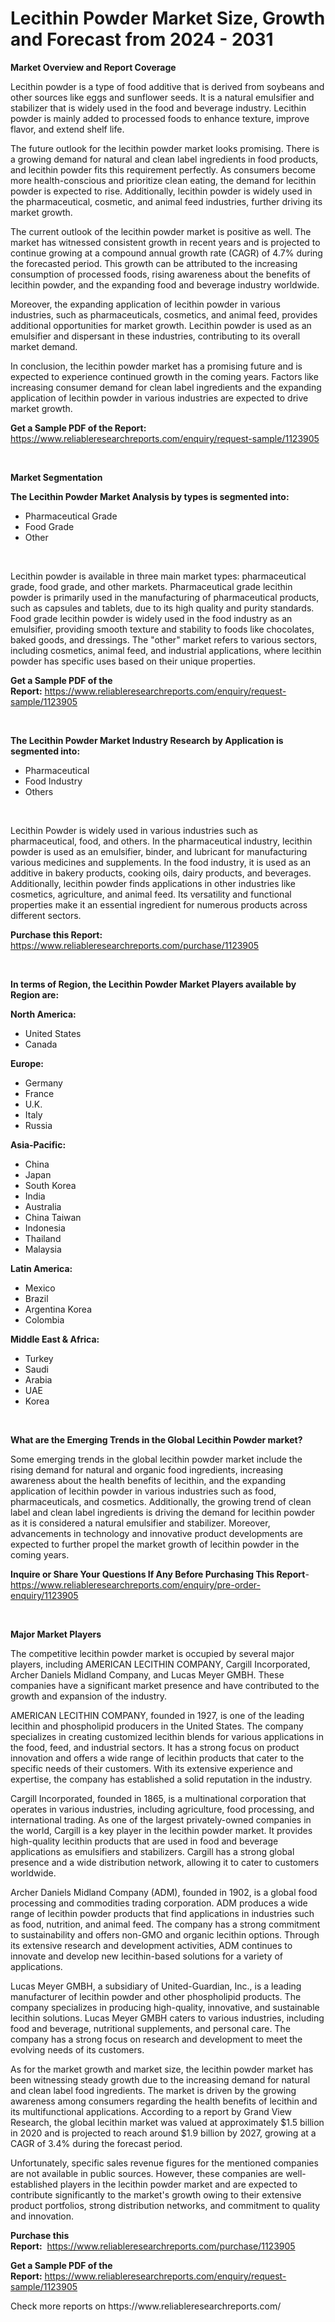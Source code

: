 <p><h1>Lecithin Powder Market Size, Growth and Forecast from 2024 - 2031</h1></p><p><strong>Market Overview and Report Coverage</strong></p>
<p><p>Lecithin powder is a type of food additive that is derived from soybeans and other sources like eggs and sunflower seeds. It is a natural emulsifier and stabilizer that is widely used in the food and beverage industry. Lecithin powder is mainly added to processed foods to enhance texture, improve flavor, and extend shelf life.</p><p>The future outlook for the lecithin powder market looks promising. There is a growing demand for natural and clean label ingredients in food products, and lecithin powder fits this requirement perfectly. As consumers become more health-conscious and prioritize clean eating, the demand for lecithin powder is expected to rise. Additionally, lecithin powder is widely used in the pharmaceutical, cosmetic, and animal feed industries, further driving its market growth.</p><p>The current outlook of the lecithin powder market is positive as well. The market has witnessed consistent growth in recent years and is projected to continue growing at a compound annual growth rate (CAGR) of 4.7% during the forecasted period. This growth can be attributed to the increasing consumption of processed foods, rising awareness about the benefits of lecithin powder, and the expanding food and beverage industry worldwide.</p><p>Moreover, the expanding application of lecithin powder in various industries, such as pharmaceuticals, cosmetics, and animal feed, provides additional opportunities for market growth. Lecithin powder is used as an emulsifier and dispersant in these industries, contributing to its overall market demand.</p><p>In conclusion, the lecithin powder market has a promising future and is expected to experience continued growth in the coming years. Factors like increasing consumer demand for clean label ingredients and the expanding application of lecithin powder in various industries are expected to drive market growth.</p></p>
<p><strong>Get a Sample PDF of the Report:</strong> <a href="https://www.reliableresearchreports.com/enquiry/request-sample/1123905">https://www.reliableresearchreports.com/enquiry/request-sample/1123905</a></p>
<p>&nbsp;</p>
<p><strong>Market Segmentation</strong></p>
<p><strong>The Lecithin Powder Market Analysis by types is segmented into:</strong></p>
<p><ul><li>Pharmaceutical Grade</li><li>Food Grade</li><li>Other</li></ul></p>
<p>&nbsp;</p>
<p><p>Lecithin powder is available in three main market types: pharmaceutical grade, food grade, and other markets. Pharmaceutical grade lecithin powder is primarily used in the manufacturing of pharmaceutical products, such as capsules and tablets, due to its high quality and purity standards. Food grade lecithin powder is widely used in the food industry as an emulsifier, providing smooth texture and stability to foods like chocolates, baked goods, and dressings. The "other" market refers to various sectors, including cosmetics, animal feed, and industrial applications, where lecithin powder has specific uses based on their unique properties.</p></p>
<p><strong>Get a Sample PDF of the Report:</strong>&nbsp;<a href="https://www.reliableresearchreports.com/enquiry/request-sample/1123905">https://www.reliableresearchreports.com/enquiry/request-sample/1123905</a></p>
<p>&nbsp;</p>
<p><strong>The Lecithin Powder Market Industry Research by Application is segmented into:</strong></p>
<p><ul><li>Pharmaceutical</li><li>Food Industry</li><li>Others</li></ul></p>
<p>&nbsp;</p>
<p><p>Lecithin Powder is widely used in various industries such as pharmaceutical, food, and others. In the pharmaceutical industry, lecithin powder is used as an emulsifier, binder, and lubricant for manufacturing various medicines and supplements. In the food industry, it is used as an additive in bakery products, cooking oils, dairy products, and beverages. Additionally, lecithin powder finds applications in other industries like cosmetics, agriculture, and animal feed. Its versatility and functional properties make it an essential ingredient for numerous products across different sectors.</p></p>
<p><strong>Purchase this Report:</strong>&nbsp; <a href="https://www.reliableresearchreports.com/purchase/1123905">https://www.reliableresearchreports.com/purchase/1123905</a></p>
<p>&nbsp;</p>
<p><strong>In terms of Region, the Lecithin Powder Market Players available by Region are:</strong></p>
<p>
    <p> <strong> North America: </strong>
        <ul>
            <li>United States</li>
            <li>Canada</li>
        </ul>
        </p> 
    <p> <strong> Europe: </strong>
        <ul>
            <li>Germany</li>
            <li>France</li>
            <li>U.K.</li>
            <li>Italy</li>
            <li>Russia</li>
        </ul>
        </p> 
    <p> <strong> Asia-Pacific: </strong>
        <ul>
            <li>China</li>
            <li>Japan</li>
            <li>South Korea</li>
            <li>India</li>
            <li>Australia</li>
            <li>China Taiwan</li>
            <li>Indonesia</li>
            <li>Thailand</li>
            <li>Malaysia</li>
        </ul>
        </p> 
    <p> <strong> Latin America: </strong>
        <ul>
            <li>Mexico</li>
            <li>Brazil</li>
            <li>Argentina Korea</li>
            <li>Colombia</li>
        </ul>
        </p> 
    <p> <strong> Middle East & Africa: </strong>
        <ul>
            <li>Turkey</li>
            <li>Saudi</li>
            <li>Arabia</li>
            <li>UAE</li>
            <li>Korea</li>
        </ul>
    </p>
    </p>
<p>&nbsp;</p>
<p><strong>What are the Emerging Trends in the Global Lecithin Powder market?</strong></p>
<p><p>Some emerging trends in the global lecithin powder market include the rising demand for natural and organic food ingredients, increasing awareness about the health benefits of lecithin, and the expanding application of lecithin powder in various industries such as food, pharmaceuticals, and cosmetics. Additionally, the growing trend of clean label and clean label ingredients is driving the demand for lecithin powder as it is considered a natural emulsifier and stabilizer. Moreover, advancements in technology and innovative product developments are expected to further propel the market growth of lecithin powder in the coming years.</p></p>
<p><strong>Inquire or Share Your Questions If Any Before Purchasing This Report</strong>- <a href="https://www.reliableresearchreports.com/enquiry/pre-order-enquiry/1123905">https://www.reliableresearchreports.com/enquiry/pre-order-enquiry/1123905</a></p>
<p>&nbsp;</p>
<p><strong>Major Market Players</strong></p>
<p><p>The competitive lecithin powder market is occupied by several major players, including AMERICAN LECITHIN COMPANY, Cargill Incorporated, Archer Daniels Midland Company, and Lucas Meyer GMBH. These companies have a significant market presence and have contributed to the growth and expansion of the industry.</p><p>AMERICAN LECITHIN COMPANY, founded in 1927, is one of the leading lecithin and phospholipid producers in the United States. The company specializes in creating customized lecithin blends for various applications in the food, feed, and industrial sectors. It has a strong focus on product innovation and offers a wide range of lecithin products that cater to the specific needs of their customers. With its extensive experience and expertise, the company has established a solid reputation in the industry.</p><p>Cargill Incorporated, founded in 1865, is a multinational corporation that operates in various industries, including agriculture, food processing, and international trading. As one of the largest privately-owned companies in the world, Cargill is a key player in the lecithin powder market. It provides high-quality lecithin products that are used in food and beverage applications as emulsifiers and stabilizers. Cargill has a strong global presence and a wide distribution network, allowing it to cater to customers worldwide.</p><p>Archer Daniels Midland Company (ADM), founded in 1902, is a global food processing and commodities trading corporation. ADM produces a wide range of lecithin powder products that find applications in industries such as food, nutrition, and animal feed. The company has a strong commitment to sustainability and offers non-GMO and organic lecithin options. Through its extensive research and development activities, ADM continues to innovate and develop new lecithin-based solutions for a variety of applications.</p><p>Lucas Meyer GMBH, a subsidiary of United-Guardian, Inc., is a leading manufacturer of lecithin powder and other phospholipid products. The company specializes in producing high-quality, innovative, and sustainable lecithin solutions. Lucas Meyer GMBH caters to various industries, including food and beverage, nutritional supplements, and personal care. The company has a strong focus on research and development to meet the evolving needs of its customers.</p><p>As for the market growth and market size, the lecithin powder market has been witnessing steady growth due to the increasing demand for natural and clean label food ingredients. The market is driven by the growing awareness among consumers regarding the health benefits of lecithin and its multifunctional applications. According to a report by Grand View Research, the global lecithin market was valued at approximately $1.5 billion in 2020 and is projected to reach around $1.9 billion by 2027, growing at a CAGR of 3.4% during the forecast period.</p><p>Unfortunately, specific sales revenue figures for the mentioned companies are not available in public sources. However, these companies are well-established players in the lecithin powder market and are expected to contribute significantly to the market's growth owing to their extensive product portfolios, strong distribution networks, and commitment to quality and innovation.</p></p>
<p><strong>Purchase this Report:</strong>&nbsp;&nbsp;<a href="https://www.reliableresearchreports.com/purchase/1123905">https://www.reliableresearchreports.com/purchase/1123905</a></p>
<p></p>
<p><strong>Get a Sample PDF of the Report:</strong>&nbsp;<a href="https://www.reliableresearchreports.com/enquiry/request-sample/1123905">https://www.reliableresearchreports.com/enquiry/request-sample/1123905</a></p>
<p>Check more reports on https://www.reliableresearchreports.com/</p>